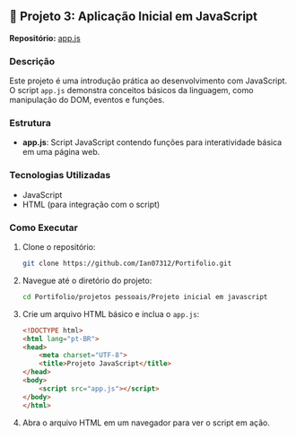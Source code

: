 
## 📘 Projeto 3: Aplicação Inicial em JavaScript

**Repositório:** [app.js](https://github.com/Ian07312/Portifolio/blob/main/projetos%20pessoais/Projeto%20inicial%20em%20javascript/app.js)

### Descrição

Este projeto é uma introdução prática ao desenvolvimento com JavaScript. O script `app.js` demonstra conceitos básicos da linguagem, como manipulação do DOM, eventos e funções.

### Estrutura

* **app.js**: Script JavaScript contendo funções para interatividade básica em uma página web.

### Tecnologias Utilizadas

* JavaScript
* HTML (para integração com o script)

### Como Executar

1. Clone o repositório:

   ```bash
   git clone https://github.com/Ian07312/Portifolio.git
   ```
2. Navegue até o diretório do projeto:

   ```bash
   cd Portifolio/projetos pessoais/Projeto inicial em javascript
   ```
3. Crie um arquivo HTML básico e inclua o `app.js`:

   ```html
   <!DOCTYPE html>
   <html lang="pt-BR">
   <head>
       <meta charset="UTF-8">
       <title>Projeto JavaScript</title>
   </head>
   <body>
       <script src="app.js"></script>
   </body>
   </html>
   ```
4. Abra o arquivo HTML em um navegador para ver o script em ação.

